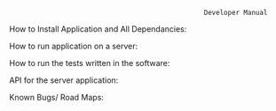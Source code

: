                                                      Developer Manual

How to Install Application and All Dependancies:



How to run application on a server:



How to run the tests written in the software:



API for the server application:


Known Bugs/ Road Maps:





                                                                                  
